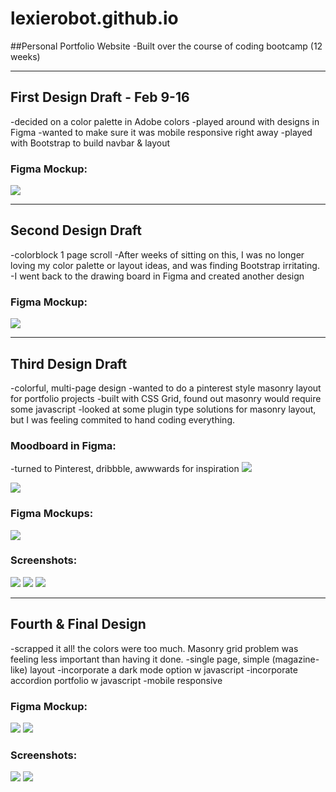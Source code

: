 # lexierobot.github.io
##Personal Portfolio Website
-Built over the course of coding bootcamp (12 weeks)

___

## First Design Draft - Feb 9-16
-decided on a color palette in Adobe colors
-played around with designs in Figma
-wanted to make sure it was mobile responsive right away
-played with Bootstrap to build navbar & layout

### Figma Mockup:
![](screenshots/1%20figma.png)

___

## Second Design Draft
-colorblock 1 page scroll
-After weeks of sitting on this, I was no longer loving my color palette or layout ideas, and was finding Bootstrap irritating.
-I went back to the drawing board in Figma and created another design

### Figma Mockup:
![](screenshots/2figma.png)

___

## Third Design Draft
-colorful, multi-page design
-wanted to do a pinterest style masonry layout for portfolio projects
-built with CSS Grid, found out masonry would require some javascript
-looked at some plugin type solutions for masonry layout, but I was feeling commited to hand coding everything.

### Moodboard in Figma:
-turned to Pinterest, dribbble, awwwards for inspiration
![](screenshots/3figmamoodboard.png)

![](screenshots/3figmabranding.png)

### Figma Mockups: 
![](screenshots/3figma.png)

### Screenshots:
![](screenshots/3%20portfolio.png)
![](screenshots/3%20about.png)
![](screenshots/3%20contact.png)
___

## Fourth & Final Design
-scrapped it all! the colors were too much. Masonry grid problem was feeling less important than having it done.
-single page, simple (magazine-like) layout
-incorporate a dark mode option w javascript
-incorporate accordion portfolio w javascript
-mobile responsive

### Figma Mockup:
![](screenshots/4%20light%20mode.png)
![](screenshots/4%20dark%20mode.png)

### Screenshots:
![](screenshots/4desktoplight.png)
![](screenshots/4mobiledark.png)
